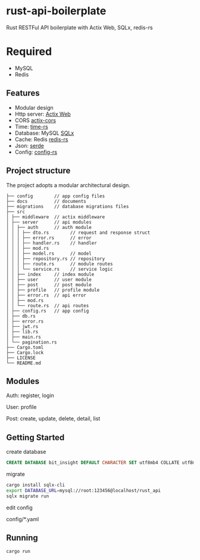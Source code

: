 # rust-api-boilerplate

Rust RESTFul API boilerplate with Actix Web, SQLx, redis-rs

# Required

- MySQL
- Redis

## Features

- Modular design
- Http server: [Actix Web](https://github.com/actix/actix-web)
- CORS [actix-cors](https://github.com/actix/actix-extras/tree/master/actix-cors)
- Time: [time-rs](https://github.com/time-rs/time)
- Database: MySQL [SQLx](https://github.com/launchbadge/sqlx)
- Cache: Redis [redis-rs](https://github.com/redis-rs/redis-rs)
- Json: [serde](https://github.com/serde-rs/serde)
- Config: [config-rs](https://github.com/rust-cli/config-rs)

## Project structure

The project adopts a modular architectural design.

```text
├── config        // app config files
├── docs          // documents
├── migrations    // database migrations files
├── src
│ ├── middleware  // actix middleware
│ ├── server      // api modules
│ │ ├── auth      // auth module
│ │ │ ├── dto.rs        // request and response struct
│ │ │ ├── error.rs      // error
│ │ │ ├── handler.rs    // handler
│ │ │ ├── mod.rs
│ │ │ ├── model.rs      // model
│ │ │ ├── repository.rs // repository
│ │ │ ├── route.rs      // module routes
│ │ │ └── service.rs    // service logic
│ │ ├── index     // index module
│ │ ├── user      // user module
│ │ ├── post      // post module
│ │ ├── profile   // profile module
│ │ ├── error.rs  // api error
│ │ ├── mod.rs
│ │ └── route.rs  // api routes
│ ├── config.rs   // app config
│ ├── db.rs
│ ├── error.rs
│ ├── jwt.rs
│ ├── lib.rs
│ ├── main.rs
│ └── pagination.rs
├── Cargo.toml
├── Cargo.lock
├── LICENSE
└── README.md
```

## Modules

Auth: register, login

User: profile

Post: create, update, delete, detail, list


## Getting Started

create database

```sql
CREATE DATABASE bit_insight DEFAULT CHARACTER SET utf8mb4 COLLATE utf8mb4_unicode_ci;
```

migrate

```bash
cargo install sqlx-cli
export DATABASE_URL=mysql://root:123456@localhost/rust_api
sqlx migrate run
```

edit config

config/*.yaml

## Running

```bash
cargo run
```
